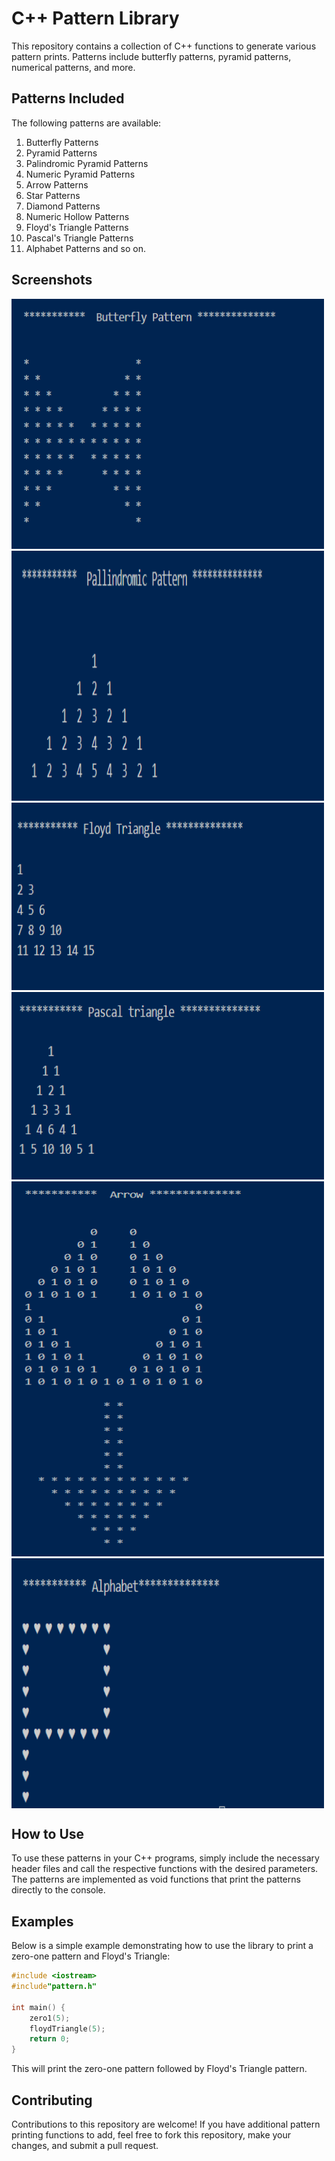 # C++ Pattern Library

This repository contains a collection of C++ functions to generate various pattern prints. Patterns include butterfly patterns, pyramid patterns, numerical patterns, and more.

## Patterns Included

The following patterns are available:

1. Butterfly Patterns
2. Pyramid Patterns
3. Palindromic Pyramid Patterns
4. Numeric Pyramid Patterns
5. Arrow Patterns
6. Star Patterns
7. Diamond Patterns
8. Numeric Hollow Patterns
9. Floyd's Triangle Patterns
10. Pascal's Triangle Patterns
11. Alphabet Patterns
                 and so on.


## Screenshots
<div style = "display = "grid"">
<img src = "Screenshots/S (2).png" width = "500" height = "400" alt = "Screenshots">
<img src = "Screenshots/S (3).png" width = "500" height = "400" alt = "Screenshots">
<img src = "Screenshots/S (5).png" width = "500" height = "300" alt = "Screenshots">
<img src = "Screenshots/S (6).png" width = "500" height = "300" alt = "Screenshots">
<img src = "Screenshots/S (4).png" width = "500" height = "600" alt = "Screenshots">
<img src = "Screenshots/S (7).png" width = "500" height = "400" align = "top" alt = "Screenshots">
 

</div>

## How to Use

To use these patterns in your C++ programs, simply include the necessary header files and call the respective functions with the desired parameters. The patterns are implemented as void functions that print the patterns directly to the console.

## Examples

Below is a simple example demonstrating how to use the library to print a zero-one pattern and Floyd's Triangle:

```cpp
#include <iostream>
#include"pattern.h"

int main() {
    zero1(5);
    floydTriangle(5);
    return 0;
}
```

This will print the zero-one pattern followed by Floyd's Triangle pattern.

## Contributing
Contributions to this repository are welcome! If you have additional pattern printing functions to add, feel free to fork this repository, make your changes, and submit a pull request.
